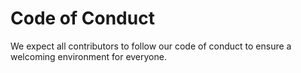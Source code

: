 # Code of Conduct

We expect all contributors to follow our code of conduct to ensure a welcoming environment for everyone.